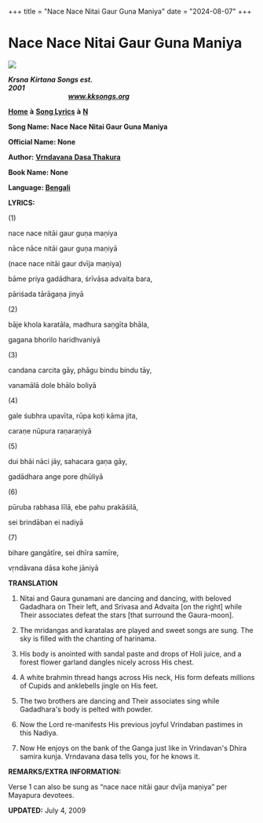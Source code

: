 +++
title = "Nace Nace Nitai Gaur Guna Maniya"
date = "2024-08-07"
+++

# Nace Nace Nitai Gaur Guna Maniya
**[![](http://kksongs.org/image_files/image002.jpg)](http://kksongs.org/)**

**_Krsna_** **_Kirtana Songs est. 2001_**                                                                                                                                                      **_www.kksongs.org_**

**[Home](http://kksongs.org/)** **à** **[Song Lyrics](http://kksongs.org/lyrics.html)** **à** **[N](http://kksongs.org/songs/song_n.html)**

**Song Name: Nace Nace Nitai Gaur Guna Maniya**

**Official Name: None**

**Author:** [**Vrndavana** **Dasa Thakura**](http://kksongs.org/authors/list/vrndavana.html)

**Book Name: None**

**Language: [Bengali](http://kksongs.org/language/list/bengali.html)**

**LYRICS:**

(1)

nace nace nitāi gaur guṇa maṇiya

nāce nāce nitāi gaur guṇa maṇiyā

(nace nace nitāi gaur dvīja maṇiya)

bāme priya gadādhara, śrīvāsa advaita bara,

pāriśada tārāgaṇa jinyā

(2)

bāje khola karatāla, madhura saṇgīta bhāla,

gagana bhorilo haridhvaniyā

(3)

candana carcita gāy, phāgu bindu bindu tāy,

vanamālā dole bhālo boliyā

(4)

gale śubhra upavīta, rūpa koṭi kāma jita,

caraṇe nūpura raṇaraṇiyā

(5)

dui bhāi nāci jāy, sahacara gaṇa gāy,

gadādhara ange pore ḍhūliyā

(6)

pūruba rabhasa līlā, ebe pahu prakāśilā,

sei brindāban ei nadiyā

(7)

bihare gangātīre, sei dhīra samīre,

vṛndāvana dāsa kohe jāniyā

**TRANSLATION**

1) Nitai and Gaura gunamani are dancing and dancing, with beloved Gadadhara on Their left, and Srivasa and Advaita \[on the right\] while Their associates defeat the stars \[that surround the Gaura\-moon\].

2) The mridangas and karatalas are played and sweet songs are sung. The sky is filled with the chanting of harinama.

3) His body is anointed with sandal paste and drops of Holi juice, and a forest flower garland dangles nicely across His chest.

4) A white brahmin thread hangs across His neck, His form defeats millions of Cupids and anklebells jingle on His feet.

5) The two brothers are dancing and Their associates sing while Gadadhara's body is pelted with powder.

6) Now the Lord re-manifests His previous joyful Vrindaban pastimes in this Nadiya.

7) Now He enjoys on the bank of the Ganga just like in Vrindavan's Dhira samira kunja. Vrndavana dasa tells you, for he knows it.

**REMARKS/EXTRA INFORMATION:**

Verse 1 can also be sung as “nace nace nitāi gaur dvīja maṇiya” per Mayapura devotees.

**UPDATED:** July 4, 2009